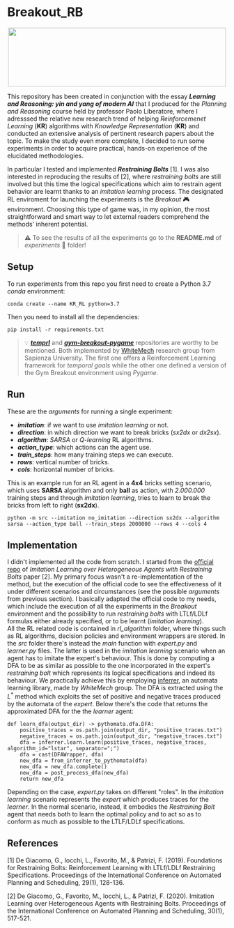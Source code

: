 # Breakout_RB
<p align="center">
  <img src="https://i.imgur.com/q5Z5hKj.png" width="500" height="135">
</p>

This repository has been created in conjunction with the essay ***Learning and Reasoning: yin and yang of modern AI*** that I produced for the *Planning and Reasoning* course held by professor Paolo Liberatore, where I adresssed the relative new research trend of helping *Reinforcemenet Learning* (**KR**) algorithms with *Knowledge Representation* (**KR**) and conducted an extensive analysis of pertinent research papers about the topic. To make the study even more complete, I decided to run some experiments in order to acquire practical, hands-on experience of the elucidated methodologies.

In particular I tested and implemented ***Restraining Bolts*** [1]. I was also interested in reproducing the results of [2], where *restraining bolts* are still involved but this time the logical specifications which aim to restrain agent behavior are learnt thanks to an *imitation learning* process. The designated RL enviroment for launching the experiments is the *Breakout* 🎮 environment. Choosing this type of game was, in my opinion, the most straightforward and smart way to let external readers comprehend the methods' inherent potential. 

> ⚠️ To see the results of all the experiments go to the **README.md** of *experiments* 🔬 folder!

## Setup
To run experiments from this repo you first need to create a Python 3.7 *conda* environment:
```
conda create --name KR_RL python=3.7
```
Then you need to install all the dependencies:
```
pip install -r requirements.txt
```

> 💡 [***temprl***](https://github.com/whitemech/temprl) and [***gym-breakout-pygame***](https://github.com/whitemech/gym-breakout-pygame) repositories are worthy to be mentioned. Both implemented by [WhiteMech](https://whitemech.github.io/) research group from Sapienza University. The first one offers a Reinforcement Learning framework for *temporal goals* while the other one defined a version of the Gym Breakout environment using *Pygame*. 

## Run
These are the *arguments* for running a single experiment:
* ***imitation***: if we want to use *imitation learning* or not. 
* ***direction***: in which direction we want to break bricks (*sx2dx* or *dx2sx*).
* ***algorithm***: *SARSA* or *Q-learning* RL algorithms.
* ***action_type***: which actions can the agent use.
* ***train_steps***: how many training steps we can execute.
* ***rows***: vertical number of bricks.
* ***cols***: horizontal number of bricks.

This is an example run for an RL agent in a **4x4** bricks setting scenario, which uses **SARSA** algorithm and only **ball** as action, with *2.000.000* training steps and through *imitation learning*, tries to learn to break the bricks from left to right (**sx2dx**).
```
python -m src --imitation no_imitation --direction sx2dx --algorithm sarsa --action_type ball --train_steps 2000000 --rows 4 --cols 4
```

## Implementation
I didn't implemented all the code from scratch. I started from the [official repo](https://github.com/whitemech/Imitation-Learning-over-Heterogeneous-Agents-with-Restraining-Bolts) of *Imitation Learning over Heterogeneous Agents with Restraining Bolts* paper [2]. My primary focus wasn't a re-implementation of the method, but the execution of the official code to see the effectiveness of it under different scenarios and circumstances (see the possible *arguments* from previous section). I basically adapted the official code to my needs, which include the execution of all the  experiments in the *Breakout* environment and the possibility to run *restraining bolts* with LTLf/LDLf formulas either already specified, or to be learnt (*imitation learning*). <br> All the RL related code is contained in *rl_algorithm* folder, where things such as RL algorithms, decision policies and environment wrappers are stored. In the *src* folder there's instead the *main* function with *expert.py* and *learner.py* files. The latter is used in the *imitation learning* scenario when an agent has to imitate the expert's behaviour. This is done by computing a DFA to be as similar as possible to the one incorporated in the expert's *restraining bolt* which represents its logical specifications and indeed its behaviour. We practically achieve this by employing [inferrer](https://github.com/whitemech/inferrer), an automata learning library, made by *WhiteMech* group. The DFA is extracted using the $L^*$ method which exploits the set of positive and negative traces produced by the automata of the *expert*. Below there's the code that returns the approximated DFA for the the *learner* agent:

```
def learn_dfa(output_dir) -> pythomata.dfa.DFA:
    positive_traces = os.path.join(output_dir, "positive_traces.txt")
    negative_traces = os.path.join(output_dir, "negative_traces.txt")
    dfa = inferrer.learn.learn(positive_traces, negative_traces, algorithm_id="lstar", separator=";")
    dfa = cast(DFAWrapper, dfa)
    new_dfa = from_inferrer_to_pythomata(dfa)
    new_dfa = new_dfa.complete()
    new_dfa = post_process_dfa(new_dfa)
    return new_dfa
```

Depending on the case, *expert.py* takes on different "roles". In the *imitation learning* scenario represents the *expert* which produces traces for the *learner*. In the normal scenario, instead, it embodies the *Restraining Bolt* agent that needs both to learn the optimal policy and to act so as to conform as much as possible to the LTLF/LDLf specifications. 

## References
<a id="1">[1]</a> 
De Giacomo, G., Iocchi, L., Favorito, M., & Patrizi, F. (2019). Foundations for Restraining Bolts: Reinforcement Learning with LTLf/LDLf Restraining Specifications. Proceedings of the International Conference on Automated Planning and Scheduling, 29(1), 128-136.

<a id="2">[2]</a> 
De Giacomo, G., Favorito, M., Iocchi, L., & Patrizi, F. (2020). Imitation Learning over Heterogeneous Agents with Restraining Bolts. Proceedings of the International Conference on Automated Planning and Scheduling, 30(1), 517-521.
